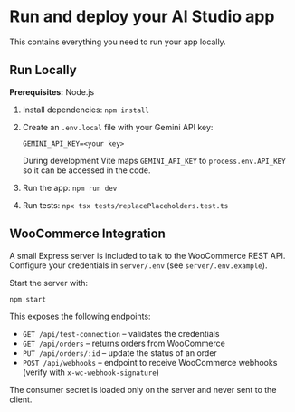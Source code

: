 # Run and deploy your AI Studio app

This contains everything you need to run your app locally.

## Run Locally

**Prerequisites:**  Node.js


1. Install dependencies:
   `npm install`
2. Create an `.env.local` file with your Gemini API key:

   ```env
   GEMINI_API_KEY=<your key>
   ```

   During development Vite maps `GEMINI_API_KEY` to `process.env.API_KEY` so it can be accessed in the code.
3. Run the app:
   `npm run dev`
4. Run tests:
   `npx tsx tests/replacePlaceholders.test.ts`

## WooCommerce Integration

A small Express server is included to talk to the WooCommerce REST API. Configure your credentials in `server/.env` (see `server/.env.example`).

Start the server with:

```bash
npm start
```

This exposes the following endpoints:

- `GET /api/test-connection` – validates the credentials
- `GET /api/orders` – returns orders from WooCommerce
- `PUT /api/orders/:id` – update the status of an order
- `POST /api/webhooks` – endpoint to receive WooCommerce webhooks (verify with `x-wc-webhook-signature`)

The consumer secret is loaded only on the server and never sent to the client.
